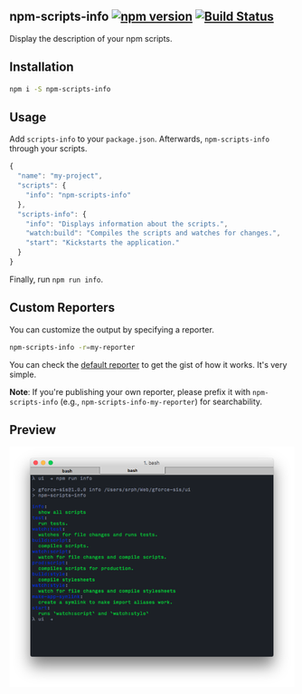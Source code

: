 ## npm-scripts-info [![npm version](http://img.shields.io/npm/v/npm-scripts-info.svg?style=flat-square)](https://npmjs.org/package/npm-scripts-info?style=flat-square) [![Build Status](https://img.shields.io/travis/srph/npm-scripts-info.svg?style=flat-square)](https://travis-ci.org/srph/npm-scripts-info?branch=master)
Display the description of your npm scripts.

## Installation
```bash
npm i -S npm-scripts-info
```

## Usage
Add `scripts-info` to your `package.json`. Afterwards, `npm-scripts-info` through your scripts.
```js
{
  "name": "my-project",
  "scripts": {
  	"info": "npm-scripts-info"
  },
  "scripts-info": {
  	"info": "Displays information about the scripts.",
  	"watch:build": "Compiles the scripts and watches for changes.",
  	"start": "Kickstarts the application."
  }
}
```
Finally, run `npm run info`.

## Custom Reporters
You can customize the output by specifying a reporter.
```bash
npm-scripts-info -r=my-reporter
```
You can check the [default reporter](lib/reporter.js) to get the gist of how it works. It's very simple.

**Note**: If you're publishing your own reporter, please prefix it with `npm-scripts-info` (e.g., `npm-scripts-info-my-reporter`) for searchability.

## Preview
![preview](preview.png)
